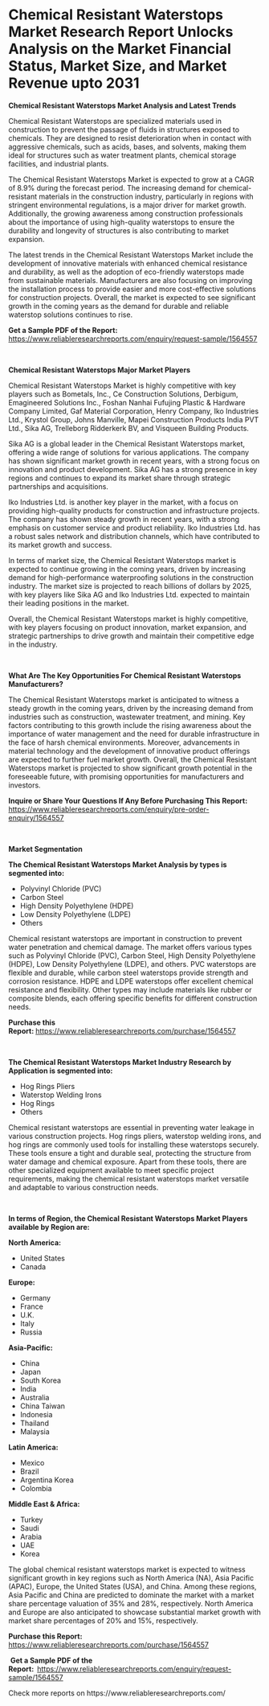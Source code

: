 <p><h1>Chemical Resistant Waterstops Market Research Report Unlocks Analysis on the Market Financial Status, Market Size, and Market Revenue upto 2031</h1></p><p><strong>Chemical Resistant Waterstops Market Analysis and Latest Trends</strong></p>
<p><p>Chemical Resistant Waterstops are specialized materials used in construction to prevent the passage of fluids in structures exposed to chemicals. They are designed to resist deterioration when in contact with aggressive chemicals, such as acids, bases, and solvents, making them ideal for structures such as water treatment plants, chemical storage facilities, and industrial plants.</p><p>The Chemical Resistant Waterstops Market is expected to grow at a CAGR of 8.9% during the forecast period. The increasing demand for chemical-resistant materials in the construction industry, particularly in regions with stringent environmental regulations, is a major driver for market growth. Additionally, the growing awareness among construction professionals about the importance of using high-quality waterstops to ensure the durability and longevity of structures is also contributing to market expansion.</p><p>The latest trends in the Chemical Resistant Waterstops Market include the development of innovative materials with enhanced chemical resistance and durability, as well as the adoption of eco-friendly waterstops made from sustainable materials. Manufacturers are also focusing on improving the installation process to provide easier and more cost-effective solutions for construction projects. Overall, the market is expected to see significant growth in the coming years as the demand for durable and reliable waterstop solutions continues to rise.</p></p>
<p><strong>Get a Sample PDF of the Report:&nbsp;</strong> <a href="https://www.reliableresearchreports.com/enquiry/request-sample/1564557">https://www.reliableresearchreports.com/enquiry/request-sample/1564557</a></p>
<p>&nbsp;</p>
<p><strong>Chemical Resistant Waterstops Major Market Players</strong></p>
<p><p>Chemical Resistant Waterstops Market is highly competitive with key players such as Bometals, Inc., Ce Construction Solutions, Derbigum, Emagineered Solutions Inc., Foshan Nanhai Fufujing Plastic & Hardware Company Limited, Gaf Material Corporation, Henry Company, Iko Industries Ltd., Krystol Group, Johns Manville, Mapei Construction Products India PVT Ltd., Sika AG, Trelleborg Ridderkerk BV, and Visqueen Building Products.</p><p>Sika AG is a global leader in the Chemical Resistant Waterstops market, offering a wide range of solutions for various applications. The company has shown significant market growth in recent years, with a strong focus on innovation and product development. Sika AG has a strong presence in key regions and continues to expand its market share through strategic partnerships and acquisitions.</p><p>Iko Industries Ltd. is another key player in the market, with a focus on providing high-quality products for construction and infrastructure projects. The company has shown steady growth in recent years, with a strong emphasis on customer service and product reliability. Iko Industries Ltd. has a robust sales network and distribution channels, which have contributed to its market growth and success.</p><p>In terms of market size, the Chemical Resistant Waterstops market is expected to continue growing in the coming years, driven by increasing demand for high-performance waterproofing solutions in the construction industry. The market size is projected to reach billions of dollars by 2025, with key players like Sika AG and Iko Industries Ltd. expected to maintain their leading positions in the market.</p><p>Overall, the Chemical Resistant Waterstops market is highly competitive, with key players focusing on product innovation, market expansion, and strategic partnerships to drive growth and maintain their competitive edge in the industry.</p></p>
<p>&nbsp;</p>
<p><strong>What Are The Key Opportunities For Chemical Resistant Waterstops Manufacturers?</strong></p>
<p><p>The Chemical Resistant Waterstops market is anticipated to witness a steady growth in the coming years, driven by the increasing demand from industries such as construction, wastewater treatment, and mining. Key factors contributing to this growth include the rising awareness about the importance of water management and the need for durable infrastructure in the face of harsh chemical environments. Moreover, advancements in material technology and the development of innovative product offerings are expected to further fuel market growth. Overall, the Chemical Resistant Waterstops market is projected to show significant growth potential in the foreseeable future, with promising opportunities for manufacturers and investors.</p></p>
<p><strong>Inquire or Share Your Questions If Any Before Purchasing This Report:</strong> <a href="https://www.reliableresearchreports.com/enquiry/pre-order-enquiry/1564557">https://www.reliableresearchreports.com/enquiry/pre-order-enquiry/1564557</a></p>
<p>&nbsp;</p>
<p><strong>Market Segmentation</strong></p>
<p><strong>The Chemical Resistant Waterstops Market Analysis by types is segmented into:</strong></p>
<p><ul><li>Polyvinyl Chloride (PVC)</li><li>Carbon Steel</li><li>High Density Polyethylene (HDPE)</li><li>Low Density Polyethylene (LDPE)</li><li>Others</li></ul></p>
<p><p>Chemical resistant waterstops are important in construction to prevent water penetration and chemical damage. The market offers various types such as Polyvinyl Chloride (PVC), Carbon Steel, High Density Polyethylene (HDPE), Low Density Polyethylene (LDPE), and others. PVC waterstops are flexible and durable, while carbon steel waterstops provide strength and corrosion resistance. HDPE and LDPE waterstops offer excellent chemical resistance and flexibility. Other types may include materials like rubber or composite blends, each offering specific benefits for different construction needs.</p></p>
<p><strong>Purchase this Report:&nbsp;</strong><a href="https://www.reliableresearchreports.com/purchase/1564557">https://www.reliableresearchreports.com/purchase/1564557</a></p>
<p>&nbsp;</p>
<p><strong>The Chemical Resistant Waterstops Market Industry Research by Application is segmented into:</strong></p>
<p><ul><li>Hog Rings Pliers</li><li>Waterstop Welding Irons</li><li>Hog Rings</li><li>Others</li></ul></p>
<p><p>Chemical resistant waterstops are essential in preventing water leakage in various construction projects. Hog rings pliers, waterstop welding irons, and hog rings are commonly used tools for installing these waterstops securely. These tools ensure a tight and durable seal, protecting the structure from water damage and chemical exposure. Apart from these tools, there are other specialized equipment available to meet specific project requirements, making the chemical resistant waterstops market versatile and adaptable to various construction needs.</p></p>
<p>&nbsp;</p>
<p><strong>In terms of Region, the Chemical Resistant Waterstops Market Players available by Region are:</strong></p>
<p>
    <p> <strong> North America: </strong>
        <ul>
            <li>United States</li>
            <li>Canada</li>
        </ul>
        </p> 
    <p> <strong> Europe: </strong>
        <ul>
            <li>Germany</li>
            <li>France</li>
            <li>U.K.</li>
            <li>Italy</li>
            <li>Russia</li>
        </ul>
        </p> 
    <p> <strong> Asia-Pacific: </strong>
        <ul>
            <li>China</li>
            <li>Japan</li>
            <li>South Korea</li>
            <li>India</li>
            <li>Australia</li>
            <li>China Taiwan</li>
            <li>Indonesia</li>
            <li>Thailand</li>
            <li>Malaysia</li>
        </ul>
        </p> 
    <p> <strong> Latin America: </strong>
        <ul>
            <li>Mexico</li>
            <li>Brazil</li>
            <li>Argentina Korea</li>
            <li>Colombia</li>
        </ul>
        </p> 
    <p> <strong> Middle East & Africa: </strong>
        <ul>
            <li>Turkey</li>
            <li>Saudi</li>
            <li>Arabia</li>
            <li>UAE</li>
            <li>Korea</li>
        </ul>
    </p>
    </p>
<p><p>The global chemical resistant waterstops market is expected to witness significant growth in key regions such as North America (NA), Asia Pacific (APAC), Europe, the United States (USA), and China. Among these regions, Asia Pacific and China are predicted to dominate the market with a market share percentage valuation of 35% and 28%, respectively. North America and Europe are also anticipated to showcase substantial market growth with market share percentages of 20% and 15%, respectively.</p></p>
<p><strong>Purchase this Report: </strong><a href="https://www.reliableresearchreports.com/purchase/1564557">https://www.reliableresearchreports.com/purchase/1564557</a></p>
<p>&nbsp;<strong>Get a Sample PDF of the Report:&nbsp;&nbsp;</strong><a href="https://www.reliableresearchreports.com/enquiry/request-sample/1564557">https://www.reliableresearchreports.com/enquiry/request-sample/1564557</a></p>
<p><strong></strong></p>
<p>Check more reports on https://www.reliableresearchreports.com/</p>
